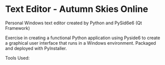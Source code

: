 # Text Editor - Autumn Skies Online

Personal Windows text editor created by Python and PySid6e6 (Qt Framework)

Exercise in creating a functional Python application using Pyside6 to create a graphical user interface that runs in a Windows environment.
Packaged and deployed with PyInstaller.

Tools Used:
